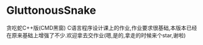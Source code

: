 # GluttonousSnake
贪吃蛇C++版(CMD黑窗)
C语言程序设计课上的作业,作业要求很基础,本版本已经在原来基础上增强了不少.欢迎拿去交作业(嗯,是的,拿走的时候来个star,谢啦)
